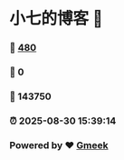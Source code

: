 # 小七的博客 :link:  
### :page_facing_up: [480](/tag.html) 
### :speech_balloon: 0 
### :hibiscus: 143750 
### :alarm_clock: 2025-08-30 15:39:14 
### Powered by :heart: [Gmeek](https://github.com/Meekdai/Gmeek)
